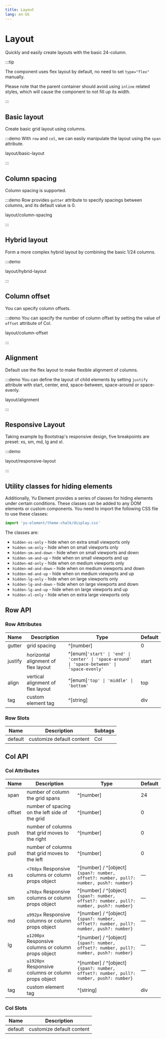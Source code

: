 ```yaml
---
title: Layout
lang: en-US
---
```


# Layout

Quickly and easily create layouts with the basic 24-column.

:::tip

The component uses flex layout by default, no need to set `type="flex"` manually.

Please note that the parent container should avoid using `inline` related styles,
which will cause the component to not fill up its width.

:::

## Basic layout

Create basic grid layout using columns.

:::demo With `row` and `col`, we can easily manipulate the layout using the `span` attribute.

layout/basic-layout

:::

## Column spacing

Column spacing is supported.

:::demo Row provides `gutter` attribute to specify spacings between columns, and its default value is 0.

layout/column-spacing

:::

## Hybrid layout

Form a more complex hybrid layout by combining the basic 1/24 columns.

:::demo

layout/hybrid-layout

:::


## Column offset

You can specify column offsets.

:::demo You can specify the number of column offset by setting the value of `offset` attribute of Col.

layout/column-offset

:::

## Alignment

Default use the flex layout to make flexible alignment of columns.

:::demo You can define the layout of child elements by setting `justify` attribute with start, center, end, space-between, space-around or space-evenly.

layout/alignment

:::

## Responsive Layout

Taking example by Bootstrap's responsive design, five breakpoints are preset:
xs, sm, md, lg and xl.

:::demo

layout/responsive-layout

:::


## Utility classes for hiding elements

Additionally, Yu Element provides a series of classes for hiding elements under
certain conditions. These classes can be added to any DOM elements or custom components.
You need to import the following CSS file to use these classes:

```js
import 'yu-element/theme-chalk/display.css'
```

The classes are:

- `hidden-xs-only` - hide when on extra small viewports only
- `hidden-sm-only` - hide when on small viewports only
- `hidden-sm-and-down` - hide when on small viewports and down
- `hidden-sm-and-up` - hide when on small viewports and up
- `hidden-md-only` - hide when on medium viewports only
- `hidden-md-and-down` - hide when on medium viewports and down
- `hidden-md-and-up` - hide when on medium viewports and up
- `hidden-lg-only` - hide when on large viewports only
- `hidden-lg-and-down` - hide when on large viewports and down
- `hidden-lg-and-up` - hide when on large viewports and up
- `hidden-xl-only` - hide when on extra large viewports only

## Row API

### Row Attributes

| Name    | Description                         | Type                                                                                         | Default |
| ------- | ----------------------------------- | -------------------------------------------------------------------------------------------- | ------- |
| gutter  | grid spacing                        | ^[number]                                                                                    | 0       |
| justify | horizontal alignment of flex layout | ^[enum]`'start' \| 'end' \| 'center' \| 'space-around' \| 'space-between' \| 'space-evenly'` | start   |
| align   | vertical alignment of flex layout   | ^[enum]`'top' \| 'middle' \| 'bottom'`                                                       | top     |
| tag     | custom element tag                  | ^[string]                                                                                    | div     |

### Row Slots

| Name    | Description               | Subtags |
| ------- | ------------------------- | ------- |
| default | customize default content | Col     |

## Col API

### Col Attributes

| Name   | Description                                         | Type                                                                                  | Default |
| ------ | --------------------------------------------------- | ------------------------------------------------------------------------------------- | ------- |
| span   | number of column the grid spans                     | ^[number]                                                                             | 24      |
| offset | number of spacing on the left side of the grid      | ^[number]                                                                             | 0       |
| push   | number of columns that grid moves to the right      | ^[number]                                                                             | 0       |
| pull   | number of columns that grid moves to the left       | ^[number]                                                                             | 0       |
| xs     | `<768px` Responsive columns or column props object  | ^[number] / ^[object]`{span?: number, offset?: number, pull?: number, push?: number}` | —       |
| sm     | `≥768px` Responsive columns or column props object  | ^[number] / ^[object]`{span?: number, offset?: number, pull?: number, push?: number}` | —       |
| md     | `≥992px` Responsive columns or column props object  | ^[number] / ^[object]`{span?: number, offset?: number, pull?: number, push?: number}` | —       |
| lg     | `≥1200px` Responsive columns or column props object | ^[number] / ^[object]`{span?: number, offset?: number, pull?: number, push?: number}` | —       |
| xl     | `≥1920px` Responsive columns or column props object | ^[number] / ^[object]`{span?: number, offset?: number, pull?: number, push?: number}` | —       |
| tag    | custom element tag                                  | ^[string]                                                                             | div     |

### Col Slots

| Name    | Description               |
| ------- | ------------------------- |
| default | customize default content |


<style lang="scss">
@use '../../examples/layout/index.scss';
</style>